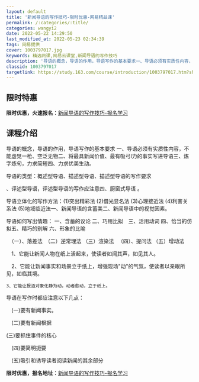 ```yaml
---
layout: default
title: '新闻导语的写作技巧-限时优惠-网易精品课'
permalink: /:categories/:title/
categories: wangyi2
date: 2022-05-22 14:29:50
last_modified_at: 2022-05-23 02:34:39
tags: 网易提供
cover: 1003797017.jpg
keywords: 精选网课,网易云课堂,新闻导语的写作技巧
description: '导语的概念，导语的作用，导语写作的基本要求一、导语必须有实质性内容，不能虚晃一枪、空泛无物二、将最具新闻价值、最有吸弓l'
classid: 1003797017
targetlink: https://study.163.com/course/introduction/1003797017.htm?share=1&shareId=1025206652&utm_campaign=share&utm_medium=iphoneShare&utm_source=&utm_u=1025206652
---
```


## 限时特惠

**限时优惠，火速报名**：[新闻导语的写作技巧-报名学习](https://study.163.com/course/introduction/1003797017.htm?share=1&shareId=1025206652&utm_campaign=share&utm_medium=iphoneShare&utm_source=&utm_u=1025206652)

## 课程介绍

导语的概念，导语的作用，导语写作的基本要求 一、导语必须有实质性内容，不能虚晃一枪、空泛无物二、将最具新闻价值、最有吸弓l力的事实写进导语三、炼字炼句，力求简短四、力求优美生动。

导语的类型：概述型导语、描述型导语、描述型导语的写作要求 

、评述型导语，评述型导语的写作应注意四、厨窗式导语 。

导语立体化的写作方法：(1)突出精彩法 (2)借光显名法 (3)心理接近法 (4)利害关系法 (5)地域临近法一、新闻导语的含蓄美二、新闻导语中的视觉因素。

导语如何写出情趣： 一、含蓄的议论   二、巧用比拟　三、活用动词   四、恰当的仿拟五、精巧的别解  六、形象的比喻 

  　（一）、落差法　（二）逆常理法    （三）渲染法  　（四）、提问法       （五）增动法 

　1、它能让新闻人物在纸上活起来，使读者如闻其声，如见其人。

　2、它能让新闻事实和场景立于纸上，增强现场"动"的气氛，使读者以亲眼所见，如临其境。

    3、它能让报道对象化静为动，动者愈动，立于纸上。

  导语在写作时都应注意以下几点：

　(一)要有新闻事实。

　(二)要有新闻根据　

   (三)要抓住事件的核心

　(四)要简明扼要

　(五)吸引和诱导读者阅读新闻的其余部分

**限时优惠，报名地址**：[新闻导语的写作技巧-报名学习](https://study.163.com/course/introduction/1003797017.htm?share=1&shareId=1025206652&utm_campaign=share&utm_medium=iphoneShare&utm_source=&utm_u=1025206652)

